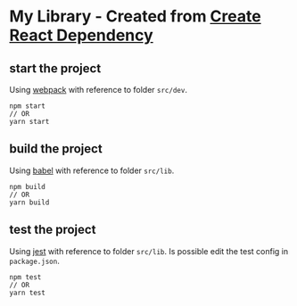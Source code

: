 # My Library - Created from [Create React Dependency](https://github.com/andrelmlins/create-react-dependency)

## start the project

Using [webpack](https://webpack.js.org/) with reference to folder `src/dev`.

```
npm start
// OR
yarn start
```

## build the project

Using [babel](https://babeljs.io/) with reference to folder `src/lib`.

```
npm build
// OR
yarn build
```

## test the project

Using [jest](https://jestjs.io/) with reference to folder `src/lib`. Is possible edit the test config in `package.json`.

```
npm test
// OR
yarn test
```
